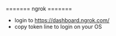======= ngrok =======
- login to https://dashboard.ngrok.com/
- copy token line to login on your OS

